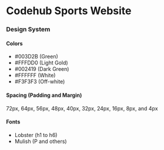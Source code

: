 # Codehub Sports Website

### Design System
#### Colors
- #003D2B (Green)
- #FFFDD0 (Light Gold)
- #002419 (Dark Green)
- #FFFFFF (White)
- #F3F3F3 (Off-white)

#### Spacing (Padding and Margin)
72px, 64px, 56px, 48px, 40px, 32px, 24px, 16px, 8px, and 4px

#### Fonts
- Lobster (h1 to h6)
- Mulish (P and others)